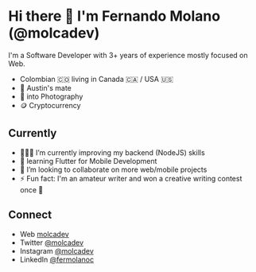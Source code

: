 # Hi there 👋 I'm Fernando Molano (@molcadev)

I'm a Software Developer with 3+ years of experience mostly focused on Web.

- Colombian 🇨🇴 living in Canada 🇨🇦 / USA 🇺🇸
- 🐶 Austin's mate
- 📸 into Photography
- 🪙 Cryptocurrency

## Currently
- 👨🏻‍💻 I’m currently improving my backend (NodeJS) skills
- 🫡 learning Flutter for Mobile Development
- 🤝 I’m looking to collaborate on more web/mobile projects
- ⚡ Fun fact: I'm an amateur writer and won a creative writing contest once 🥇

## Connect
- Web [molcadev](https://molcadev.netlify.app/)
- Twitter [@molcadev](https://twitter.com/molcadev)
- Instagram [@molcadev](https://www.instagram.com/molcadev/)
- LinkedIn [@fermolanoc](https://www.linkedin.com/in/fermolanoc/)

